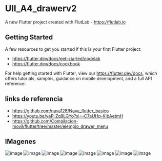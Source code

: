 # UII_A4_drawerv2

A new Flutter project created with FlutLab - https://flutlab.io

## Getting Started

A few resources to get you started if this is your first Flutter project:

- https://flutter.dev/docs/get-started/codelab
- https://flutter.dev/docs/cookbook

For help getting started with Flutter, view our
https://flutter.dev/docs, which offers tutorials,
samples, guidance on mobile development, and a full API reference.

## links de referencia
- https://github.com/nava128/Nava_flutter_basico
- https://youtu.be/yaP-Zq8LGYo?si=-C7aUHp-KIbAetmH
- https://github.com/Compilacion-movil/flutter/tree/master/ejemplo_drawer_menu

## IMagenes
![image](https://github.com/MorenoIA128/UII-A4-drawer/assets/143743685/7ea5b346-0fe9-4321-b2bb-c32adbe06aa2)
![image](https://github.com/MorenoIA128/UII-A4-drawer/assets/143743685/ec965e8e-c4c9-4790-ab0d-343878b98e18)
![image](https://github.com/MorenoIA128/UII-A4-drawer/assets/143743685/3759f26b-7d82-4a5a-9b10-6f47b7cb048d)
![image](https://github.com/MorenoIA128/UII-A4-drawer/assets/143743685/66a169d2-8fda-4d9c-92a1-df002faf167d)
![image](https://github.com/MorenoIA128/UII-A4-drawer/assets/143743685/dd5faabe-5d1a-4c3c-bea6-79304d33d5a1)
![image](https://github.com/MorenoIA128/UII-A4-drawer/assets/143743685/9543199a-a3cd-463f-8300-0866f298cfd0)
![image](https://github.com/MorenoIA128/UII-A4-drawer/assets/143743685/34eda10a-c170-46f4-91e0-76d4b6073b15)
![image](https://github.com/MorenoIA128/UII-A4-drawer/assets/143743685/83969007-07af-4fae-8d01-02ce7354f252)
